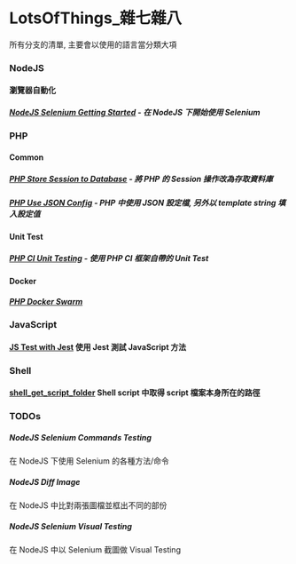 # LotsOfThings_雜七雜八

所有分支的清單, 主要會以使用的語言當分類大項

### NodeJS
#### 瀏覽器自動化
##### [NodeJS Selenium Getting Started](https://github.com/benbai123/LotsOfThings_-/tree/nodejs_selenium_gettingstarted) - 在 NodeJS 下開始使用 Selenium

### PHP
#### Common
##### [PHP Store Session to Database](https://github.com/benbai123/LotsOfThings_-/tree/php_store_session_to_database) - 將 PHP 的 Session 操作改為存取資料庫
##### [PHP Use JSON Config](https://github.com/benbai123/LotsOfThings_-/tree/php_use_json_config) - PHP 中使用 JSON 設定檔, 另外以 template string 填入設定值

#### Unit Test
##### [PHP CI Unit Testing](https://github.com/benbai123/LotsOfThings_-/tree/PHP_CI_Unit_Testing) - 使用 PHP CI 框架自帶的 Unit Test

#### Docker
##### [PHP Docker Swarm](https://github.com/benbai123/LotsOfThings_-/tree/PHP_Docker_Swarm)

### JavaScript
#### [JS Test with Jest](https://github.com/benbai123/LotsOfThings_-/tree/js_test_with_jest) 使用 Jest 測試 JavaScript 方法

### Shell
#### [shell_get_script_folder](https://github.com/benbai123/LotsOfThings_-/tree/shell_get_script_folder) Shell script 中取得 script 檔案本身所在的路徑


### TODOs

##### NodeJS Selenium Commands Testing
在 NodeJS 下使用 Selenium 的各種方法/命令

##### NodeJS Diff Image
在 NodeJS 中比對兩張圖檔並框出不同的部份

##### NodeJS Selenium Visual Testing
在 NodeJS 中以 Selenium 截圖做 Visual Testing
